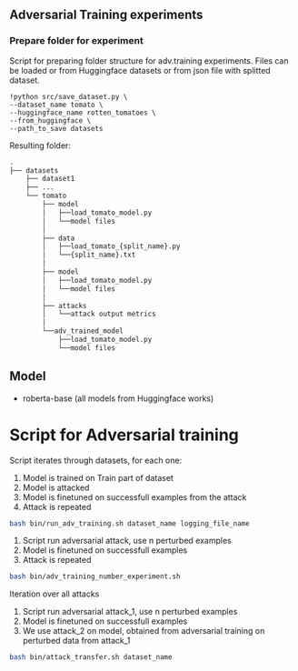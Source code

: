 ## Adversarial Training experiments



### Prepare folder for experiment

Script for preparing folder structure for adv.training experiments. Files can be loaded or from Huggingface datasets or from json file with splitted dataset.

```console
!python src/save_dataset.py \
--dataset_name tomato \
--huggingface_name rotten_tomatoes \
--from_huggingface \
--path_to_save datasets 
```

Resulting folder:

```bat
.
├── datasets
    ├── dataset1
    ├── ...
    └── tomato
        ├── model
        │   ├──load_tomato_model.py
        │   └──model files
        │
        ├── data
        │   ├──load_tomato_{split_name}.py
        │   └──{split_name}.txt
        │
        ├── model
        │   ├──load_tomato_model.py
        │   └──model files
        │
        ├── attacks
        │   └──attack output metrics
        │   
        └──adv_trained_model
            ├──load_tomato_model.py
            └──model files
```

## Model

* roberta-base (all models from Huggingface works)


# Script for Adversarial training
Script iterates through datasets, for each one:
1. Model is trained on Train part of dataset
2. Model is attacked 
3. Model is finetuned on successfull examples from the attack
4. Attack is repeated

```bash
bash bin/run_adv_training.sh dataset_name logging_file_name
```

1. Script run adversarial attack, use n perturbed examples
2. Model is finetuned on successfull examples
3. Attack is repeated

```bash
bash bin/adv_training_number_experiment.sh
```

Iteration over all attacks
1. Script run adversarial attack_1, use n perturbed examples
2. Model is finetuned on successfull examples
3. We use attack_2 on model, obtained from adversarial training on perturbed data from attack_1

```bash
bash bin/attack_transfer.sh dataset_name
```